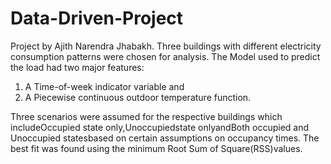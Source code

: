 Data-Driven-Project
===================
Project by Ajith Narendra Jhabakh.
Three buildings with different electricity consumption patterns were chosen for analysis.
The Model used to predict the load had two major features:
1) A Time-of-week indicator variable and 
2) A Piecewise continuous outdoor temperature function.


Three scenarios were assumed for the respective buildings which includeOccupied state only,Unoccupiedstate onlyandBoth occupied and Unoccupied statesbased on certain assumptions on occupancy times.
The best fit was found using the minimum Root Sum of Square(RSS)values.

